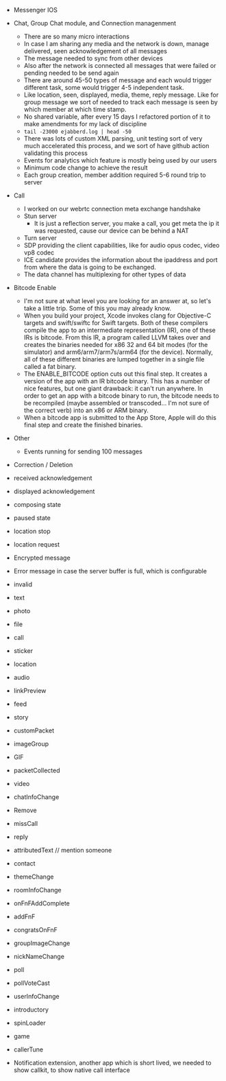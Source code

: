 - Messenger IOS

- Chat, Group Chat module, and Connection managenment
    - There are so many micro interactions
    - In case I am sharing any media and the network is down, manage delivered, seen acknowledgement of all messages
    - The message needed to sync from other devices
    - Also after the network is connected all messages that were failed or pending needed to be send again
    - There are around 45-50 types of message and each would trigger different task, some would trigger 4-5 independent task. 
    - Like location, seen, displayed, media, theme, reply message. Like for group message we sort of needed to track each message is seen by which member at which time stamp.
    - No shared variable, after every 15 days I refactored portion of it to make amendments for my lack of discipline
    - `tail -23000 ejabberd.log | head -50`
    - There was lots of custom XML parsing, unit testing sort of very much accelerated this process, and we sort of have github action validating this process
    - Events for analytics which feature is mostly being used by our users
    - Minimum code change to achieve the result
    - Each group creation, member addition required 5-6 round trip to server

- Call
    - I worked on our webrtc connection meta exchange handshake
    - Stun server 
        - It is just a reflection server, you make a call, you get meta the ip it was requested, 
        cause our device can be behind a NAT
    - Turn server
    - SDP providing the client capabilities, like for audio opus codec, video vp8 codec
    - ICE candidate provides the information about the ipaddress and port from where the data is going to be exchanged.
    - The data channel has multiplexing for other types of data

- Bitcode Enable
    - I'm not sure at what level you are looking for an answer at, so let's take a little trip. Some of this you may already know.
    -  When you build your project, Xcode invokes clang for Objective-C targets and swift/swiftc for Swift targets. Both of these compilers compile the app to an intermediate representation (IR), one of these IRs is bitcode. From this IR, a program called LLVM takes over and creates the binaries needed for x86 32 and 64 bit modes (for the simulator) and arm6/arm7/arm7s/arm64 (for the device). Normally, all of these different binaries are lumped together in a single file called a fat binary.
    - The ENABLE_BITCODE option cuts out this final step. It creates a version of the app with an IR bitcode binary. This has a number of nice features, but one giant drawback: it can't run anywhere. In order to get an app with a bitcode binary to run, the bitcode needs to be recompiled (maybe assembled or transcoded… I'm not sure of the correct verb) into an x86 or ARM binary.
    - When a bitcode app is submitted to the App Store, Apple will do this final step and create the finished binaries.

- Other
    - Events running for sending 100 messages

- Correction / Deletion
- received acknowledgement
- displayed acknowledgement
- composing state
- paused state 
- location stop
- location request
- Encrypted message
- Error message in case the server buffer is full, which is configurable
- invalid
- text
- photo
- file
- call
- sticker
- location
- audio
- linkPreview
- feed
- story
- customPacket
- imageGroup
- GIF
- packetCollected
- video
- chatInfoChange
- Remove
- missCall
- reply
- attributedText // mention someone
- contact
- themeChange
- roomInfoChange
- onFnFAddComplete
- addFnF
- congratsOnFnF
- groupImageChange
- nickNameChange
- poll
- pollVoteCast
- userInfoChange
- introductory
- spinLoader
- game
- callerTune

- Notification extension, another app which is short lived, we needed to show callkit, to show native call interface
    